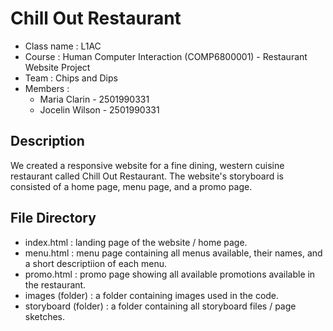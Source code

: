 # Chill Out Restaurant
* Class name : L1AC
* Course : Human Computer Interaction (COMP6800001) - Restaurant Website Project
* Team : Chips and Dips
* Members :
  * Maria Clarin - 2501990331 
  * Jocelin Wilson - 2501990331

## Description
We created a responsive website for a fine dining, western cuisine restaurant called Chill Out Restaurant. The website's storyboard is consisted of a home page, menu page, and a promo page.

## File Directory
* index.html          : landing page of the website / home page.
* menu.html           : menu page containing all menus available, their names, and a short descriptiion of each menu.
* promo.html          : promo page showing all available promotions available in the restaurant.
* images (folder)     : a folder containing images used in the code.
* storyboard (folder) : a folder containing all storyboard files / page sketches.
